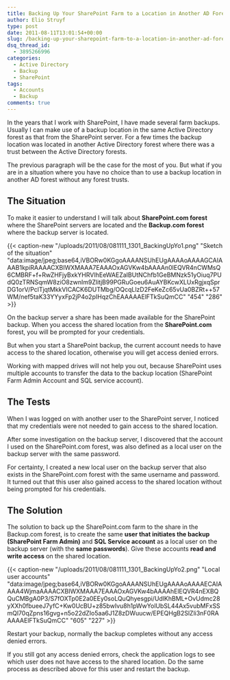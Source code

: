 ```yaml
---
title: Backing Up Your SharePoint Farm to a Location in Another AD Forest Without AD Trusts
author: Elio Struyf
type: post
date: 2011-08-11T13:01:54+00:00
slug: /backing-up-your-sharepoint-farm-to-a-location-in-another-ad-forest-without-ad-trusts/
dsq_thread_id:
  - 3895266996
categories:
  - Active Directory
  - Backup
  - SharePoint
tags:
  - Accounts
  - Backup
comments: true
---
```


In the years that I work with SharePoint, I have made several farm backups. Usually I can make use of a backup location in the same Active Directory forest as that from the SharePoint server. For a few times the backup location was located in another Active Directory forest where there was a trust between the Active Directory forests.

The previous paragraph will be the case for the most of you. But what if you are in a situation where you have no choice than to use a backup location in another AD forest without any forest trusts.

## The Situation

To make it easier to understand I will talk about **SharePoint.com forest** where the SharePoint servers are located and the **Backup.com forest** where the backup server is located.

{{< caption-new "/uploads/2011/08/081111_1301_BackingUpYo1.png" "Sketch of the situation"  "data:image/jpeg;base64,iVBORw0KGgoAAAANSUhEUgAAAAoAAAAGCAIAAAB1kpiRAAAACXBIWXMAAA7EAAAOxAGVKw4bAAAAn0lEQVR4nCWMsQ6CMBRF+f+RwZHFjyBxkYHRVIhEeWAEZaIBUtNChfb1GeBMNzk51yOiuq7PUdQ0zTRNSqmW8ziO8zwnIm9ZlitjB99PGRuGoeu6AuAYBKcwXLUxRgjxqSprDG1orV/PclTjqtMkkVICACK6DUTMbg/OQcqLlzD2FeKeZc65vUa0BZRt++57WM/nef5taK33YYyxFp2jP4o2pIHqzChEAAAAAElFTkSuQmCC" "454" "286" >}}

On the backup server a share has been made available for the SharePoint backup. When you access the shared location from the **SharePoint.com** forest, you will be prompted for your credentials.

But when you start a SharePoint backup, the current account needs to have access to the shared location, otherwise you will get access denied errors.

Working with mapped drives will not help you out, because SharePoint uses multiple accounts to transfer the data to the backup location (SharePoint Farm Admin Account and SQL service account).

## The Tests

When I was logged on with another user to the SharePoint server, I noticed that my credentials were not needed to gain access to the shared location.

After some investigation on the backup server, I discovered that the account I used on the SharePoint.com forest, was also defined as a local user on the backup server with the same password.

For certainty, I created a new local user on the backup server that also exists in the SharePoint.com forest with the same username and password. It turned out that this user also gained access to the shared location without being prompted for his credentials.

## The Solution

The solution to back up the SharePoint.com farm to the share in the Backup.com forest, is to create the same **user that initiates the backup (SharePoint Farm Admin)** and **SQL Service account** as a local user on the backup server (with the **same passwords**). Give these accounts **read and write access** on the shared location.

{{< caption-new "/uploads/2011/08/081111_1301_BackingUpYo2.png" "Local user accounts"  "data:image/jpeg;base64,iVBORw0KGgoAAAANSUhEUgAAAAoAAAAECAIAAAA4WjmaAAAACXBIWXMAAA7EAAAOxAGVKw4bAAAAhElEQVR4nEXBQQuCMBgA0P3/S7fOXTp0E2a0EEy0soLQuQhyesgpi/UdlKhBML+OvUdmc28yXXh0fbueeJ7yfC+Kw0UcBU+z85bwIvu8h1pWwYolUbSL44Ax5vubMFxSSmQl70qZpns16gvg+n5o22dZIo5aa6J1Z8zDWuucw/EPEQHgB2SlZli3nF0RAAAAAElFTkSuQmCC" "605" "227" >}}

Restart your backup, normally the backup completes without any access denied errors.

If you still got any access denied errors, check the application logs to see which user does not have access to the shared location. Do the same process as described above for this user and restart the backup.